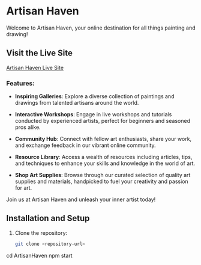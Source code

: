 # Artisan Haven

Welcome to Artisan Haven, your online destination for all things painting and drawing!

## Visit the Live Site

[Artisan Haven Live Site](https://assignment10.tajbirideas.com)

### Features:

- **Inspiring Galleries**: Explore a diverse collection of paintings and drawings from talented artisans around the world.
  
- **Interactive Workshops**: Engage in live workshops and tutorials conducted by experienced artists, perfect for beginners and seasoned pros alike.

- **Community Hub**: Connect with fellow art enthusiasts, share your work, and exchange feedback in our vibrant online community.

- **Resource Library**: Access a wealth of resources including articles, tips, and techniques to enhance your skills and knowledge in the world of art.

- **Shop Art Supplies**: Browse through our curated selection of quality art supplies and materials, handpicked to fuel your creativity and passion for art.

Join us at Artisan Haven and unleash your inner artist today!

## Installation and Setup

1. Clone the repository:
   ```bash
   git clone <repository-url>
  cd ArtisanHaven
npm start
